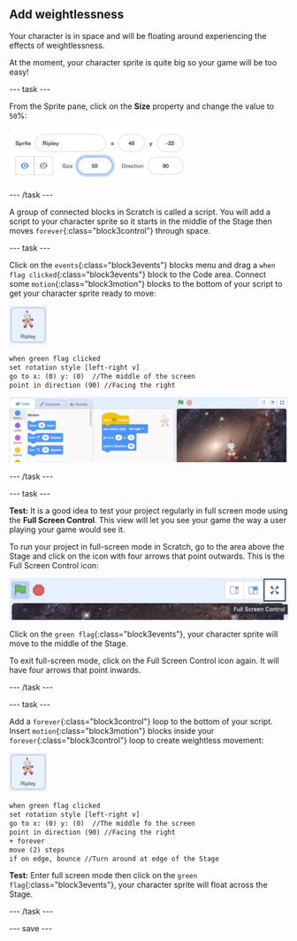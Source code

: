 ## Add weightlessness

Your character is in space and will be floating around experiencing the effects of weightlessness. 

At the moment, your character sprite is quite big so your game will be too easy!

--- task ---

From the Sprite pane, click on the **Size** property and change the value to `50`%:

![Sprite pane with size set to 50 percent.](images/size-property.png)

--- /task ---

A group of connected blocks in Scratch is called a script. You will add a script to your character sprite so it starts in the middle of the Stage then moves `forever`{:class="block3control"} through space. 

--- task ---

Click on the `events`{:class="block3events"} blocks menu and drag a `when flag clicked`{:class="block3events"} block to the Code area. Connect some `motion`{:class="block3motion"} blocks to the bottom of your script to get your character sprite ready to move:

![The Ripley sprite icon.](images/ripley-sprite-icon.png)

```blocks3
when green flag clicked
set rotation style [left-right v]
go to x: (0) y: (0)  //The middle of the screen
point in direction (90) //Facing the right
```

![The scratch editor showing the script in the Code area.](images/first-code.png)

--- /task ---

--- task ---

**Test:** It is a good idea to test your project regularly in full screen mode using the **Full Screen Control**. This view will let you see your game the way a user playing your game would see it.

To run your project in full-screen mode in Scratch, go to the area above the Stage and click on the icon with four arrows that point outwards. This is the Full Screen Control icon:

![The icons on the top of the Stage with the far left icon 'full screen mode' highlighted.](images/full-screen-mode.png)

Click on the `green flag`{:class="block3events"}, your character sprite will move to the middle of the Stage.

To exit full-screen mode, click on the Full Screen Control icon again. It will have four arrows that point inwards.

--- /task ---

--- task ---

Add a `forever`{:class="block3control"} loop to the bottom of your script. Insert `motion`{:class="block3motion"} blocks inside your `forever`{:class="block3control"} loop to create weightless movement:

![The Ripley sprite icon.](images/ripley-sprite-icon.png)

```blocks3
when green flag clicked
set rotation style [left-right v]
go to x: (0) y: (0)  //The middle fo the screen
point in direction (90) //Facing the right
+ forever
move (2) steps
if on edge, bounce //Turn around at edge of the Stage
```

**Test:** Enter full screen mode then click on the `green flag`{:class="block3events"}, your character sprite will float across the Stage.

--- /task ---

--- save ---
